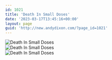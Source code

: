 ```yaml
---
id: 1021
title: 'Death In Small Doses'
date: '2023-03-17T13:45:16+00:00'
layout: page
guid: 'http://new.andydixon.com/?page_id=1021'
---
```


![Death In Small Doses](https://i0.wp.com/assets.g8x2.ldn.idrivee2-23.com/posters/Death%20In%20Small%20Doses%2001.jpg?w=1200&ssl=1 "Death In Small Doses")  
![Death In Small Doses](https://i0.wp.com/assets.g8x2.ldn.idrivee2-23.com/posters/Death%20In%20Small%20Doses%2002.jpg?w=1200&ssl=1 "Death In Small Doses")  
![Death In Small Doses](https://i0.wp.com/assets.g8x2.ldn.idrivee2-23.com/posters/Death%20In%20Small%20Doses%2003.jpg?w=1200&ssl=1 "Death In Small Doses")